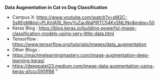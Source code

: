 **Data Augmentation in Cat vs Dog Classification**

- Campus X: https://www.youtube.com/watch?v=sM2C-SsREgM&list=PLKnIA16_RmvYuZauWaPlRTC54KxSNLtNn&index=50 
- Keras Blog : https://blog.keras.io/building-powerful-image-classification-models-using-very-little-data.html 
- Tensorflow : https://www.tensorflow.org/tutorials/images/data_augmentation 
- Other Blogs : 
 - https://machinelearningmastery.com/image-augmentation-deep-learning-keras/ 
 - https://deeppatel23.medium.com/image-data-augmentation-using-keras-a1ccc595ff88 "